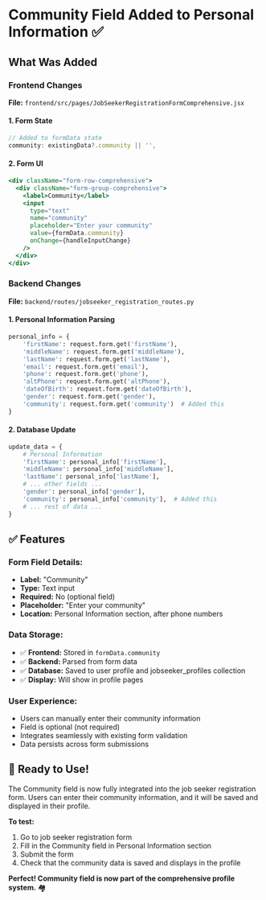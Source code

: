 # Community Field Added to Personal Information ✅

## What Was Added

### **Frontend Changes**
**File:** `frontend/src/pages/JobSeekerRegistrationFormComprehensive.jsx`

#### 1. **Form State**
```javascript
// Added to formData state
community: existingData?.community || '',
```

#### 2. **Form UI**
```jsx
<div className="form-row-comprehensive">
  <div className="form-group-comprehensive">
    <label>Community</label>
    <input 
      type="text" 
      name="community" 
      placeholder="Enter your community"
      value={formData.community}
      onChange={handleInputChange}
    />
  </div>
</div>
```

### **Backend Changes**
**File:** `backend/routes/jobseeker_registration_routes.py`

#### 1. **Personal Information Parsing**
```python
personal_info = {
    'firstName': request.form.get('firstName'),
    'middleName': request.form.get('middleName'),
    'lastName': request.form.get('lastName'),
    'email': request.form.get('email'),
    'phone': request.form.get('phone'),
    'altPhone': request.form.get('altPhone'),
    'dateOfBirth': request.form.get('dateOfBirth'),
    'gender': request.form.get('gender'),
    'community': request.form.get('community')  # Added this
}
```

#### 2. **Database Update**
```python
update_data = {
    # Personal Information
    'firstName': personal_info['firstName'],
    'middleName': personal_info['middleName'],
    'lastName': personal_info['lastName'],
    # ... other fields ...
    'gender': personal_info['gender'],
    'community': personal_info['community'],  # Added this
    # ... rest of data ...
}
```

## ✅ Features

### **Form Field Details:**
- **Label:** "Community"
- **Type:** Text input
- **Required:** No (optional field)
- **Placeholder:** "Enter your community"
- **Location:** Personal Information section, after phone numbers

### **Data Storage:**
- ✅ **Frontend:** Stored in `formData.community`
- ✅ **Backend:** Parsed from form data
- ✅ **Database:** Saved to user profile and jobseeker_profiles collection
- ✅ **Display:** Will show in profile pages

### **User Experience:**
- Users can manually enter their community information
- Field is optional (not required)
- Integrates seamlessly with existing form validation
- Data persists across form submissions

## 🎯 Ready to Use!

The Community field is now fully integrated into the job seeker registration form. Users can enter their community information, and it will be saved and displayed in their profile.

**To test:**
1. Go to job seeker registration form
2. Fill in the Community field in Personal Information section
3. Submit the form
4. Check that the community data is saved and displays in the profile

**Perfect! Community field is now part of the comprehensive profile system.** 🏘️
